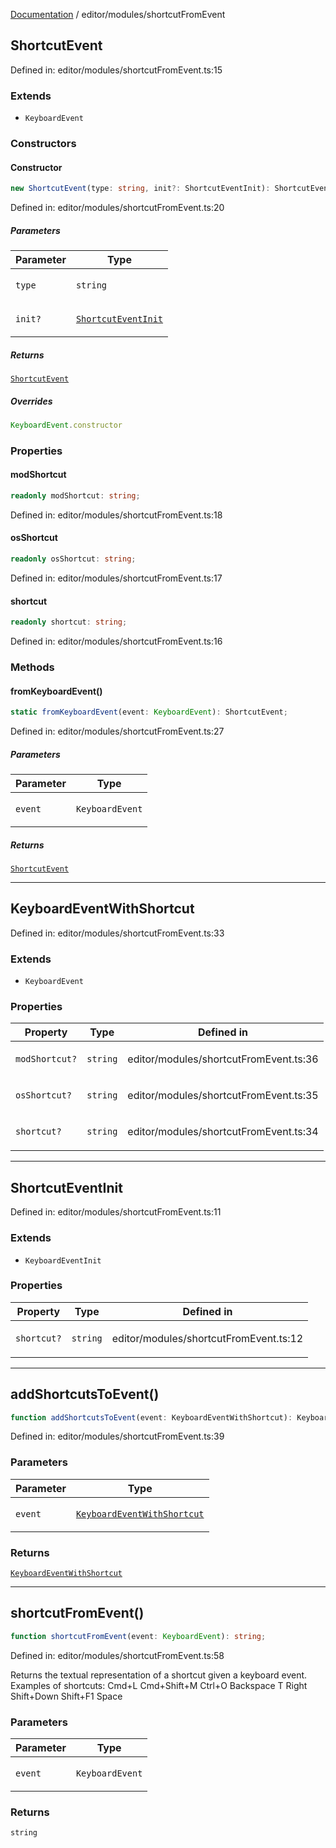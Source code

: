 [Documentation](../../modules.md) / editor/modules/shortcutFromEvent

## ShortcutEvent

Defined in: editor/modules/shortcutFromEvent.ts:15

### Extends

- `KeyboardEvent`

### Constructors

#### Constructor

```ts
new ShortcutEvent(type: string, init?: ShortcutEventInit): ShortcutEvent;
```

Defined in: editor/modules/shortcutFromEvent.ts:20

##### Parameters

<table>
<thead>
<tr>
<th>Parameter</th>
<th>Type</th>
</tr>
</thead>
<tbody>
<tr>
<td>

`type`

</td>
<td>

`string`

</td>
</tr>
<tr>
<td>

`init?`

</td>
<td>

[`ShortcutEventInit`](#shortcuteventinit)

</td>
</tr>
</tbody>
</table>

##### Returns

[`ShortcutEvent`](#shortcutevent)

##### Overrides

```ts
KeyboardEvent.constructor
```

### Properties

#### modShortcut

```ts
readonly modShortcut: string;
```

Defined in: editor/modules/shortcutFromEvent.ts:18

#### osShortcut

```ts
readonly osShortcut: string;
```

Defined in: editor/modules/shortcutFromEvent.ts:17

#### shortcut

```ts
readonly shortcut: string;
```

Defined in: editor/modules/shortcutFromEvent.ts:16

### Methods

#### fromKeyboardEvent()

```ts
static fromKeyboardEvent(event: KeyboardEvent): ShortcutEvent;
```

Defined in: editor/modules/shortcutFromEvent.ts:27

##### Parameters

<table>
<thead>
<tr>
<th>Parameter</th>
<th>Type</th>
</tr>
</thead>
<tbody>
<tr>
<td>

`event`

</td>
<td>

`KeyboardEvent`

</td>
</tr>
</tbody>
</table>

##### Returns

[`ShortcutEvent`](#shortcutevent)

***

## KeyboardEventWithShortcut

Defined in: editor/modules/shortcutFromEvent.ts:33

### Extends

- `KeyboardEvent`

### Properties

<table>
<thead>
<tr>
<th>Property</th>
<th>Type</th>
<th>Defined in</th>
</tr>
</thead>
<tbody>
<tr>
<td>

<a id="modshortcut-1"></a> `modShortcut?`

</td>
<td>

`string`

</td>
<td>

editor/modules/shortcutFromEvent.ts:36

</td>
</tr>
<tr>
<td>

<a id="osshortcut-1"></a> `osShortcut?`

</td>
<td>

`string`

</td>
<td>

editor/modules/shortcutFromEvent.ts:35

</td>
</tr>
<tr>
<td>

<a id="shortcut-1"></a> `shortcut?`

</td>
<td>

`string`

</td>
<td>

editor/modules/shortcutFromEvent.ts:34

</td>
</tr>
</tbody>
</table>

***

## ShortcutEventInit

Defined in: editor/modules/shortcutFromEvent.ts:11

### Extends

- `KeyboardEventInit`

### Properties

<table>
<thead>
<tr>
<th>Property</th>
<th>Type</th>
<th>Defined in</th>
</tr>
</thead>
<tbody>
<tr>
<td>

<a id="shortcut-2"></a> `shortcut?`

</td>
<td>

`string`

</td>
<td>

editor/modules/shortcutFromEvent.ts:12

</td>
</tr>
</tbody>
</table>

***

## addShortcutsToEvent()

```ts
function addShortcutsToEvent(event: KeyboardEventWithShortcut): KeyboardEventWithShortcut;
```

Defined in: editor/modules/shortcutFromEvent.ts:39

### Parameters

<table>
<thead>
<tr>
<th>Parameter</th>
<th>Type</th>
</tr>
</thead>
<tbody>
<tr>
<td>

`event`

</td>
<td>

[`KeyboardEventWithShortcut`](#keyboardeventwithshortcut)

</td>
</tr>
</tbody>
</table>

### Returns

[`KeyboardEventWithShortcut`](#keyboardeventwithshortcut)

***

## shortcutFromEvent()

```ts
function shortcutFromEvent(event: KeyboardEvent): string;
```

Defined in: editor/modules/shortcutFromEvent.ts:58

Returns the textual representation of a shortcut given a keyboard event. Examples of shortcuts:
Cmd+L
Cmd+Shift+M
Ctrl+O
Backspace
T
Right
Shift+Down
Shift+F1
Space

### Parameters

<table>
<thead>
<tr>
<th>Parameter</th>
<th>Type</th>
</tr>
</thead>
<tbody>
<tr>
<td>

`event`

</td>
<td>

`KeyboardEvent`

</td>
</tr>
</tbody>
</table>

### Returns

`string`
